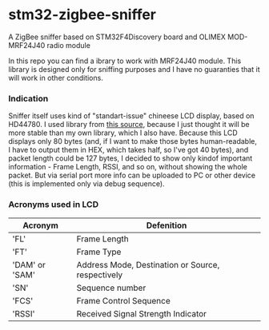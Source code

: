# stm32-zigbee-sniffer

A ZigBee sniffer based on STM32F4Discovery board and OLIMEX MOD-MRF24J40 radio module

In this repo you can find a ibrary to work with MRF24J40 module. This library is designed only for 
sniffing purposes and I have no guaranties that it will work in other conditions. 

### Indication 

Sniffer itself uses kind of "standart-issue" chineese LCD display, based on HD44780. I used library from 
[this source](https://petoknm.wordpress.com/2015/01/04/serial-lcd-driver-for-stm32/), because I just thought 
it will be more stable than my own library, which I also have. Because this LCD displays only 80 bytes (and, if I want to make
those bytes human-readable, I have to output them in HEX, which takes half, so I've got 40 bytes), and packet length could be 
127 bytes, I decided to show only kindof important information - Frame Length, RSSI, and so on, without showing the whole packet.
But via serial port more info can be uploaded to PC or other device (this is implemented only via debug sequence).

### Acronyms used in LCD

| Acronym        | Defenition                                        |
| -------------- | ------------------------------------------------- |
| 'FL'           | Frame Length                                      |
| 'FT'           | Frame Type                                        |
| 'DAM' or 'SAM' | Address Mode, Destination or Source, respectively |
| 'SN'           | Sequence number                                   |
| 'FCS'          | Frame Control Sequence                            |
| 'RSSI'         | Received Signal Strength Indicator                |
